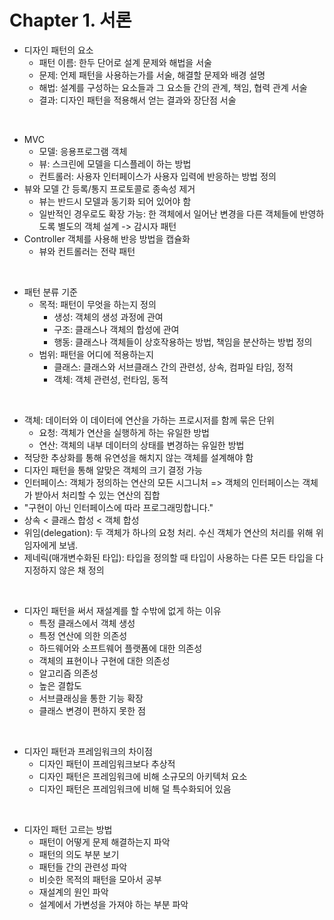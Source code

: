# Chapter 1. 서론
- 디자인 패턴의 요소
  - 패턴 이름: 한두 단어로 설계 문제와 해법을 서술
  - 문제: 언제 패턴을 사용하는가를 서술, 해결할 문제와 배경 설명
  - 해법: 설계를 구성하는 요소들과 그 요소들 간의 관계, 책임, 협력 관계 서술
  - 결과: 디자인 패턴을 적용해서 얻는 결과와 장단점 서술

<br/>

- MVC
  - 모델: 응용프로그램 객체
  - 뷰: 스크린에 모델을 디스플레이 하는 방법
  - 컨트롤러: 사용자 인터페이스가 사용자 입력에 반응하는 방법 정의
- 뷰와 모델 간 등록/통지 프로토콜로 종속성 제거
  - 뷰는 반드시 모델과 동기화 되어 있어야 함
  - 일반적인 경우로도 확장 가능: 한 객체에서 일어난 변경을 다른 객체들에 반영하도록 별도의 객체 설계 -> 감시자 패턴
- Controller 객체를 사용해 반응 방법을 캡슐화
  - 뷰와 컨트롤러는 전략 패턴

<br/>

- 패턴 분류 기준
  - 목적: 패턴이 무엇을 하는지 정의
    - 생성: 객체의 생성 과정에 관여
    - 구조: 클래스나 객체의 합성에 관여
    - 행동: 클래스나 객체들이 상호작용하는 방법, 책임을 분산하는 방법 정의 
  - 범위: 패턴을 어디에 적용하는지
    - 클래스: 클래스와 서브클래스 간의 관련성, 상속, 컴파일 타임, 정적
    - 객체: 객체 관련성, 런타임, 동적

<br/>

- 객체: 데이터와 이 데이터에 연산을 가하는 프로시저를 함께 묶은 단위
  - 요청: 객체가 연산을 실행하게 하는 유일한 방법
  - 연산: 객체의 내부 데이터의 상태를 변경하는 유일한 방법
- 적당한 추상화를 통해 유연성을 해치지 않는 객체를 설계해야 함
- 디자인 패턴을 통해 알맞은 객체의 크기 결정 가능
- 인터페이스: 객체가 정의하는 연산의 모든 시그니처 => 객체의 인터페이스는 객체가 받아서 처리할 수 있는 연산의 집합
- "구현이 아닌 인터페이스에 따라 프로그래밍합니다."
- 상속 < 클래스 합성 < 객체 합성
- 위임(delegation): 두 객체가 하나의 요청 처리. 수신 객체가 연산의 처리를 위해 위임자에게 보냄.
- 제네릭(매개변수화된 타입): 타입을 정의할 때 타입이 사용하는 다른 모든 타입을 다 지정하지 않은 채 정의

<br/>

- 디자인 패턴을 써서 재설계를 할 수밖에 없게 하는 이유
  - 특정 클래스에서 객체 생성
  - 특정 연산에 의한 의존성
  - 하드웨어와 소프트웨어 플랫폼에 대한 의존성
  - 객체의 표현이나 구현에 대한 의존성
  - 알고리즘 의존성
  - 높은 결합도
  - 서브클래싱을 통한 기능 확장
  - 클래스 변경이 편하지 못한 점

<br/>

- 디자인 패턴과 프레임워크의 차이점
  - 디자인 패턴이 프레임워크보다 추상적
  - 디자인 패턴은 프레임워크에 비해 소규모의 아키텍처 요소
  - 디자인 패턴은 프레임워크에 비해 덜 특수화되어 있음

<br/>

- 디자인 패턴 고르는 방법
  - 패턴이 어떻게 문제 해결하는지 파악
  - 패턴의 의도 부분 보기
  - 패턴들 간의 관련성 파악
  - 비슷한 목적의 패턴을 모아서 공부
  - 재설계의 원인 파악
  - 설계에서 가변성을 가져야 하는 부분 파악